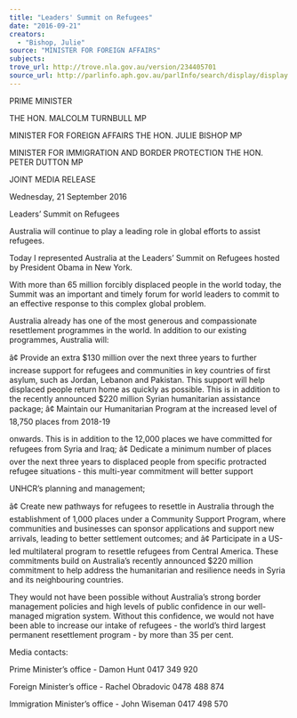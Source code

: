 ```yaml
---
title: "Leaders' Summit on Refugees"
date: "2016-09-21"
creators:
  - "Bishop, Julie"
source: "MINISTER FOR FOREIGN AFFAIRS"
subjects:
trove_url: http://trove.nla.gov.au/version/234405701
source_url: http://parlinfo.aph.gov.au/parlInfo/search/display/display.w3p;query=Id%3A%22media/pressrel/4830779%22
---
```


 

 

 

 PRIME MINISTER 

 THE HON. MALCOLM TURNBULL MP 

 

 MINISTER FOR FOREIGN AFFAIRS  THE HON. JULIE BISHOP MP 

 

 MINISTER FOR IMMIGRATION AND BORDER PROTECTION  THE HON. PETER DUTTON MP   

 

 JOINT MEDIA RELEASE 

 

 Wednesday, 21 September 2016   

 Leaders’ Summit on Refugees 

 

 Australia will continue to play a leading role in global efforts to assist refugees.   

 Today I represented Australia at the Leaders’ Summit on Refugees hosted by President Obama in  New York. 

 With more than 65 million forcibly displaced people in the world today, the Summit was an  important and timely forum for world leaders to commit to an effective response to this complex  global problem. 

 Australia already has one of the most generous and compassionate resettlement programmes in the  world. In addition to our existing programmes, Australia will: 

 â¢ Provide an extra $130 million over the next three years to further increase support for  refugees and communities in key countries of first asylum, such as Jordan, Lebanon and  Pakistan. This support will help displaced people return home as quickly as possible. This is  in addition to the recently announced $220 million Syrian humanitarian assistance package;  â¢ Maintain our Humanitarian Program at the increased level of 18,750 places from 2018-19 

 onwards. This is in addition to the 12,000 places we have committed for refugees from Syria  and Iraq;  â¢ Dedicate a minimum number of places over the next three years to displaced people from  specific protracted refugee situations - this multi-year commitment will better support 

 UNHCR’s planning and management; 

 â¢ Create new pathways for refugees to resettle in Australia through the establishment of  1,000 places under a Community Support Program, where communities and businesses can  sponsor applications and support new arrivals, leading to better settlement outcomes; and  â¢ Participate in a US-led multilateral program to resettle refugees from Central America.  These commitments build on Australia’s recently announced $220 million commitment to help  address the humanitarian and resilience needs in Syria and its neighbouring countries. 

 They would not have been possible without Australia’s strong border management policies and high  levels of public confidence in our well-managed migration system. Without this confidence, we  would not have been able to increase our intake of refugees - the world’s third largest permanent  resettlement program - by more than 35 per cent.   

 Media contacts:   

 Prime Minister’s office - Damon Hunt 0417 349 920   

 Foreign Minister’s office - Rachel Obradovic 0478 488 874   

 Immigration Minister’s office - John Wiseman 0417 498 570 

